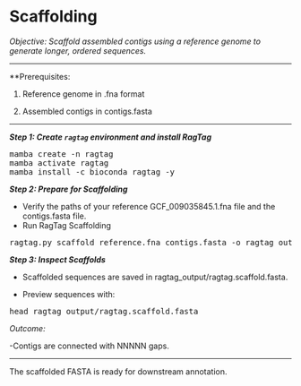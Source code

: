 # Scaffolding 

*Objective:
Scaffold assembled contigs using a reference genome to generate longer, ordered sequences.*

---

**Prerequisites:
1. Reference genome in .fna format

2. Assembled contigs in contigs.fasta

---

***Step 1: Create  `ragtag` environment and install RagTag***

<pre>mamba create -n ragtag
mamba activate ragtag
mamba install -c bioconda ragtag -y </pre>

***Step 2: Prepare for Scaffolding***

- Verify the paths of your reference GCF_009035845.1.fna file and the contigs.fasta file.
- Run RagTag Scaffolding

<pre>ragtag.py scaffold reference.fna contigs.fasta -o ragtag_output</pre>


***Step 3: Inspect Scaffolds***

- Scaffolded sequences are saved in ragtag_output/ragtag.scaffold.fasta.

- Preview sequences with:

<pre>head ragtag_output/ragtag.scaffold.fasta</pre>


*Outcome:*

-Contigs are connected with NNNNN gaps.

---

The scaffolded FASTA is ready for downstream annotation.

